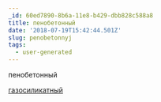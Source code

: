 ```yaml
---
_id: 60ed7890-8b6a-11e8-b429-dbb828c588a8
title: пенобетонный
date: '2018-07-19T15:42:44.501Z'
slug: penobetonnyj
tags:
  - user-generated
---
```

пенобетонный 
 
<a href=http://gazobeton-smolensk.portalsnab.ru>газосиликатный</a>
